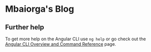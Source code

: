 # Mbaiorga's Blog

## Further help

To get more help on the Angular CLI use `ng help` or go check out the [Angular CLI Overview and Command Reference](https://angular.io/cli) page.
